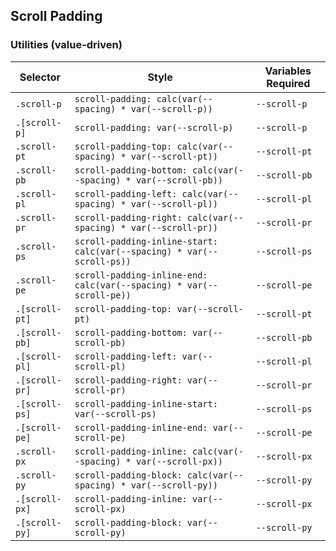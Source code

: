## Scroll Padding

### Utilities (value-driven)

| Selector       | Style                                                                  | Variables Required |
| -------------- | ---------------------------------------------------------------------- | ------------------ |
| `.scroll-p`    | `scroll-padding: calc(var(--spacing) * var(--scroll-p))`               | `--scroll-p`       |
| `.[scroll-p]`  | `scroll-padding: var(--scroll-p)`                                      | `--scroll-p`       |
| `.scroll-pt`   | `scroll-padding-top: calc(var(--spacing) * var(--scroll-pt))`          | `--scroll-pt`      |
| `.scroll-pb`   | `scroll-padding-bottom: calc(var(--spacing) * var(--scroll-pb))`       | `--scroll-pb`      |
| `.scroll-pl`   | `scroll-padding-left: calc(var(--spacing) * var(--scroll-pl))`         | `--scroll-pl`      |
| `.scroll-pr`   | `scroll-padding-right: calc(var(--spacing) * var(--scroll-pr))`        | `--scroll-pr`      |
| `.scroll-ps`   | `scroll-padding-inline-start: calc(var(--spacing) * var(--scroll-ps))` | `--scroll-ps`      |
| `.scroll-pe`   | `scroll-padding-inline-end: calc(var(--spacing) * var(--scroll-pe))`   | `--scroll-pe`      |
| `.[scroll-pt]` | `scroll-padding-top: var(--scroll-pt)`                                 | `--scroll-pt`      |
| `.[scroll-pb]` | `scroll-padding-bottom: var(--scroll-pb)`                              | `--scroll-pb`      |
| `.[scroll-pl]` | `scroll-padding-left: var(--scroll-pl)`                                | `--scroll-pl`      |
| `.[scroll-pr]` | `scroll-padding-right: var(--scroll-pr)`                               | `--scroll-pr`      |
| `.[scroll-ps]` | `scroll-padding-inline-start: var(--scroll-ps)`                        | `--scroll-ps`      |
| `.[scroll-pe]` | `scroll-padding-inline-end: var(--scroll-pe)`                          | `--scroll-pe`      |
| `.scroll-px`   | `scroll-padding-inline: calc(var(--spacing) * var(--scroll-px))`       | `--scroll-px`      |
| `.scroll-py`   | `scroll-padding-block: calc(var(--spacing) * var(--scroll-py))`        | `--scroll-py`      |
| `.[scroll-px]` | `scroll-padding-inline: var(--scroll-px)`                              | `--scroll-px`      |
| `.[scroll-py]` | `scroll-padding-block: var(--scroll-py)`                               | `--scroll-py`      |
